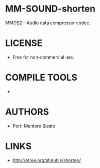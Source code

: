 MM-SOUND-shorten
================

MMOS2 - Audio data compressor codec. 


LICENSE
===============
* Free for non-commercial use.

COMPILE TOOLS
===============
* 

AUTHORS
===============
* Port: Mentore Siesto

LINKS
===============
 * http://etree.org/shnutils/shorten/
